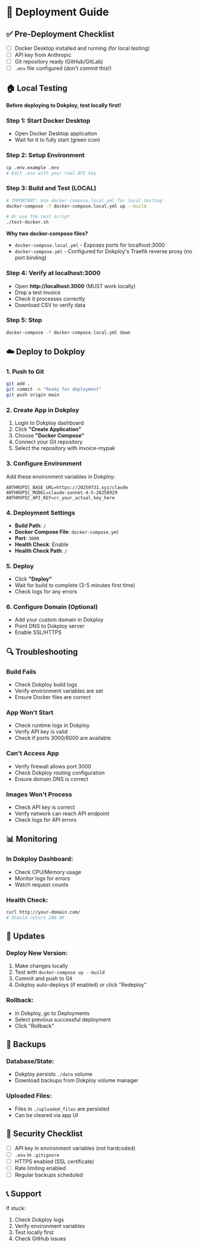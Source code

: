 # 🚀 Deployment Guide

## ✅ Pre-Deployment Checklist

- [ ] Docker Desktop installed and running (for local testing)
- [ ] API key from Anthropic
- [ ] Git repository ready (GitHub/GitLab)
- [ ] `.env` file configured (don't commit this!)

## 🏠 Local Testing

**Before deploying to Dokploy, test locally first!**

### Step 1: Start Docker Desktop
- Open Docker Desktop application
- Wait for it to fully start (green icon)

### Step 2: Setup Environment
```bash
cp .env.example .env
# Edit .env with your real API key
```

### Step 3: Build and Test (LOCAL)
```bash
# IMPORTANT: Use docker-compose.local.yml for local testing
docker-compose -f docker-compose.local.yml up --build

# Or use the test script
./test-docker.sh
```

**Why two docker-compose files?**
- `docker-compose.local.yml` - Exposes ports for localhost:3000
- `docker-compose.yml` - Configured for Dokploy's Traefik reverse proxy (no port binding)

### Step 4: Verify at localhost:3000
- Open **http://localhost:3000** (MUST work locally)
- Drop a test invoice
- Check it processes correctly
- Download CSV to verify data

### Step 5: Stop
```bash
docker-compose -f docker-compose.local.yml down
```

## ☁️ Deploy to Dokploy

### 1. Push to Git
```bash
git add .
git commit -m "Ready for deployment"
git push origin main
```

### 2. Create App in Dokploy
1. Login to Dokploy dashboard
2. Click **"Create Application"**
3. Choose **"Docker Compose"**
4. Connect your Git repository
5. Select the repository with invoice-mypak

### 3. Configure Environment
Add these environment variables in Dokploy:

```
ANTHROPIC_BASE_URL=https://20250731.xyz/claude
ANTHROPIC_MODEL=claude-sonnet-4-5-20250929
ANTHROPIC_API_KEY=cr_your_actual_key_here
```

### 4. Deployment Settings
- **Build Path**: `/`
- **Docker Compose File**: `docker-compose.yml`
- **Port**: `3000`
- **Health Check**: Enable
- **Health Check Path**: `/`

### 5. Deploy
- Click **"Deploy"**
- Wait for build to complete (3-5 minutes first time)
- Check logs for any errors

### 6. Configure Domain (Optional)
- Add your custom domain in Dokploy
- Point DNS to Dokploy server
- Enable SSL/HTTPS

## 🔍 Troubleshooting

### Build Fails
- Check Dokploy build logs
- Verify environment variables are set
- Ensure Docker files are correct

### App Won't Start
- Check runtime logs in Dokploy
- Verify API key is valid
- Check if ports 3000/8000 are available

### Can't Access App
- Verify firewall allows port 3000
- Check Dokploy routing configuration
- Ensure domain DNS is correct

### Images Won't Process
- Check API key is correct
- Verify network can reach API endpoint
- Check logs for API errors

## 📊 Monitoring

### In Dokploy Dashboard:
- Check CPU/Memory usage
- Monitor logs for errors
- Watch request counts

### Health Check:
```bash
curl http://your-domain.com/
# Should return 200 OK
```

## 🔄 Updates

### Deploy New Version:
1. Make changes locally
2. Test with `docker-compose up --build`
3. Commit and push to Git
4. Dokploy auto-deploys (if enabled) or click "Redeploy"

### Rollback:
- In Dokploy, go to Deployments
- Select previous successful deployment
- Click "Rollback"

## 💾 Backups

### Database/State:
- Dokploy persists `./data` volume
- Download backups from Dokploy volume manager

### Uploaded Files:
- Files in `./uploaded_files` are persisted
- Can be cleared via app UI

## 🔐 Security Checklist

- [ ] API key in environment variables (not hardcoded)
- [ ] `.env` in `.gitignore`
- [ ] HTTPS enabled (SSL certificate)
- [ ] Rate limiting enabled
- [ ] Regular backups scheduled

## 📞 Support

If stuck:
1. Check Dokploy logs
2. Verify environment variables
3. Test locally first
4. Check GitHub issues
